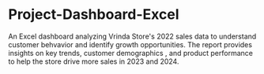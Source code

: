 # Project-Dashboard-Excel
An Excel dashboard analyzing Vrinda Store's 2022 sales data to understand customer behvavior and identify growth opportunities. The report provides insights on key trends, customer demographics , and product performance to help the store drive more sales in 2023 and 2024.
